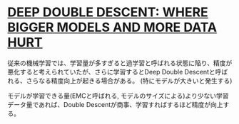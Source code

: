 # [DEEP DOUBLE DESCENT: WHERE BIGGER MODELS AND MORE DATA HURT](https://arxiv.org/pdf/1912.02292.pdf)

従来の機械学習では、学習量が多すぎると過学習と呼ばれる状態に陥り、精度が悪化すると考えられていたが、さらに学習するとDeep Double Descentと呼ばれる、さらなる精度向上が起きる場合がある。
(特にモデルが大きいと発生する)

モデルが学習できる量(EMCと呼ばれる, モデルのサイズによる)より少ない学習データ量であれば、Double Descentが商事、学習すればするほど精度が向上する。